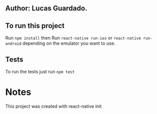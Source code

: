 ## Author: Lucas Guardado.

## To run this project
Run `npm install`
then Run `react-native run-ios` or `react-native run-android` depending on the emulator you want to use.

## Tests
To run the tests just run `npm test`


# Notes
This project was created with react-native init 